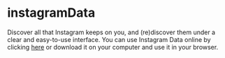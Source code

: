 # instagramData
Discover all that Instagram keeps on you, and (re)discover them under a clear and easy-to-use interface.
You can use Instagram Data online by clicking <a href="https://francoismari.github.io/instagramData/">here</a> or download it on your computer and use it in your browser.
